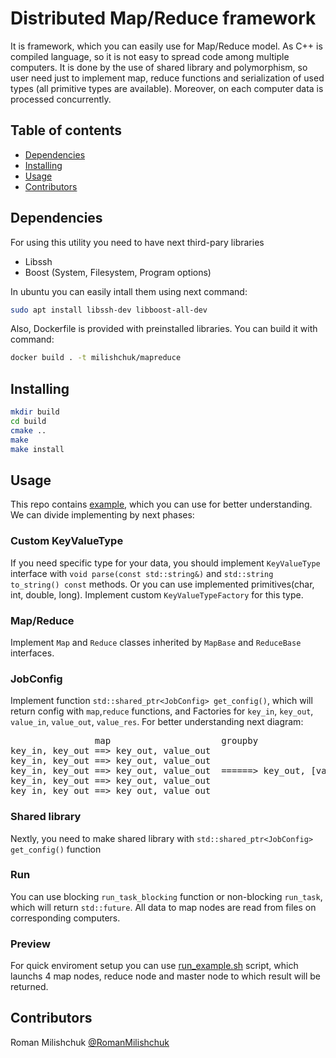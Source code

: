 # Distributed Map/Reduce framework
It is framework, which you can easily use for Map/Reduce model. As C++ is compiled language, so it is not easy to spread code 
among multiple computers. It is done by the use of shared library and polymorphism, so user need just to implement map, reduce 
functions and serialization of used types (all primitive types are available). Moreover, on each computer data is processed
concurrently.


## Table of contents
 - [Dependencies](#requirements)
 - [Installing](#installing)
 - [Usage](#usage)
 - [Contributors](#contributors)

## Dependencies

For using this utility you need to have next third-pary libraries
- Libssh
- Boost (System, Filesystem, Program options)

In ubuntu you can easily intall them using next command:
```sh
sudo apt install libssh-dev libboost-all-dev
```

Also, Dockerfile is provided with preinstalled libraries. You can build it with command:
```sh
docker build . -t milishchuk/mapreduce
```


## Installing
```sh
mkdir build
cd build
cmake ..
make
make install
```
## Usage
This repo contains [example](https://github.com/RomanMilishchuk/distributed_map_reduce/tree/master/example), which you can use
for better understanding. We can divide implementing by next phases:

### Custom KeyValueType
If you need specific type for your data, you should implement `KeyValueType` interface with `void parse(const std::string&)`
and `std::string to_string() const` methods. Or you can use implemented primitives(char, int, double, long). Implement
custom `KeyValueTypeFactory` for this type.

### Map/Reduce
Implement `Map` and `Reduce` classes inherited by `MapBase` and `ReduceBase` interfaces.

### JobConfig
Implement function `std::shared_ptr<JobConfig> get_config()`, which will return config with `map`,`reduce` functions, and
Factories for `key_in`, `key_out`, `value_in`, `value_out`, `value_res`. For better understanding next diagram:
<pre>
                map                     groupby                      reduce
key_in, key_out ==> key_out, value_out  
key_in, key_out ==> key_out, value_out  
key_in, key_out ==> key_out, value_out  ======> key_out, [value_out] =====> key_out, value_res
key_in, key_out ==> key_out, value_out 
key_in, key_out ==> key_out, value_out  
</pre>

### Shared library
Nextly, you need to make shared library with `std::shared_ptr<JobConfig> get_config()` function

### Run
You can use blocking `run_task_blocking` function or non-blocking `run_task`, which will return `std::future`. All data
to map nodes are read from files on corresponding computers.

### Preview
For quick enviroment setup you can use [run_example.sh](https://github.com/RomanMilishchuk/distributed_map_reduce/blob/master/run_example.sh)
script, which launchs 4 map nodes, reduce node and master node to which result will be returned.

## Contributors

Roman Milishchuk [@RomanMilishchuk](https://github.com/RomanMilishchuk)
